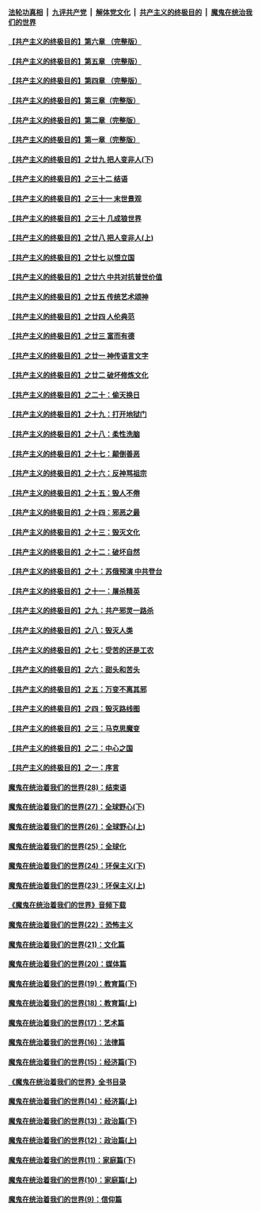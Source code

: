 ####  [法轮功真相](../../../../basic/blob/master/README.md?t=12040513) &nbsp;|&nbsp; [九评共产党](../../../../9ping.md/blob/master/README.md?t=12040513) &nbsp;|&nbsp; [解体党文化](../../../../jtdwh.md/blob/master/README.md?t=12040513)  &nbsp;|&nbsp; [共产主义的终极目的](../../../../gczydzjmd.md/blob/master/README.md?t=12040513) &nbsp;|&nbsp; [魔鬼在统治我们的世界](../../../../mgztzwmdsj.md/blob/master/README.md?t=12040513) 

#### [【共产主义的终极目的】第六章 （完整版）](../pages/nsc422/n11428913.md?t=12040513) 

#### [【共产主义的终极目的】第五章 （完整版）](../pages/nsc422/n11428912.md?t=12040513) 

#### [【共产主义的终极目的】第四章 （完整版）](../pages/nsc422/n11428907.md?t=12040513) 

#### [【共产主义的终极目的】第三章（完整版）](../pages/nsc422/n11428848.md?t=12040513) 

#### [【共产主义的终极目的】第二章（完整版）](../pages/nsc422/n11428831.md?t=12040513) 

#### [【共产主义的终极目的】第一章（完整版）](../pages/nsc422/n11417651.md?t=12040513) 

#### [【共产主义的终极目的】之廿九 把人变非人(下)](../pages/nsc422/n11344140.md?t=12040513) 

#### [【共产主义的终极目的】之三十二 结语](../pages/nsc422/n11360535.md?t=12040513) 

#### [【共产主义的终极目的】之三十一 末世景观](../pages/nsc422/n11351129.md?t=12040513) 

#### [【共产主义的终极目的】之三十 几成狼世界](../pages/nsc422/n11348280.md?t=12040513) 

#### [【共产主义的终极目的】之廿八 把人变非人(上)](../pages/nsc422/n11340492.md?t=12040513) 

#### [【共产主义的终极目的】之廿七 以恨立国](../pages/nsc422/n11336944.md?t=12040513) 

#### [【共产主义的终极目的】之廿六 中共对抗普世价值](../pages/nsc422/n11324785.md?t=12040513) 

#### [【共产主义的终极目的】之廿五 传统艺术颂神](../pages/nsc422/n11296396.md?t=12040513) 

#### [【共产主义的终极目的】之廿四 人伦典范](../pages/nsc422/n11296397.md?t=12040513) 

#### [【共产主义的终极目的】之廿三 富而有德](../pages/nsc422/n11283598.md?t=12040513) 

#### [【共产主义的终极目的】之廿一 神传语言文字](../pages/nsc422/n11263265.md?t=12040513) 

#### [【共产主义的终极目的】之廿二 破坏修炼文化](../pages/nsc422/n11245728.md?t=12040513) 

#### [【共产主义的终极目的】之二十：偷天换日](../pages/nsc422/n11238846.md?t=12040513) 

#### [【共产主义的终极目的】之十九：打开地狱门](../pages/nsc422/n11206376.md?t=12040513) 

#### [【共产主义的终极目的】之十八：柔性洗脑](../pages/nsc422/n11199994.md?t=12040513) 

#### [【共产主义的终极目的】之十七：颠倒善恶](../pages/nsc422/n11179782.md?t=12040513) 

#### [【共产主义的终极目的】之十六：反神骂祖宗](../pages/nsc422/n11166798.md?t=12040513) 

#### [【共产主义的终极目的】之十五：毁人不倦](../pages/nsc422/n11166792.md?t=12040513) 

#### [【共产主义的终极目的】之十四：邪恶之最](../pages/nsc422/n11150249.md?t=12040513) 

#### [【共产主义的终极目的】之十三：毁灭文化](../pages/nsc422/n11135227.md?t=12040513) 

#### [【共产主义的终极目的】之十二：破坏自然](../pages/nsc422/n11135214.md?t=12040513) 

#### [【共产主义的终极目的】之十：苏俄预演 中共登台](../pages/nsc422/n11118424.md?t=12040513) 

#### [【共产主义的终极目的】之十一：屠杀精英](../pages/nsc422/n11118442.md?t=12040513) 

#### [【共产主义的终极目的】之九：共产邪灵一路杀](../pages/nsc422/n11114139.md?t=12040513) 

#### [【共产主义的终极目的】之八：毁灭人类](../pages/nsc422/n11108503.md?t=12040513) 

#### [【共产主义的终极目的】之七：受苦的还是工农](../pages/nsc422/n11101809.md?t=12040513) 

#### [【共产主义的终极目的】之六：甜头和苦头](../pages/nsc422/n11096971.md?t=12040513) 

#### [【共产主义的终极目的】之五：万变不离其邪](../pages/nsc422/n11091285.md?t=12040513) 

#### [【共产主义的终极目的】之四：毁灭路线图](../pages/nsc422/n11086284.md?t=12040513) 

#### [【共产主义的终极目的】之三：马克思魔变](../pages/nsc422/n11061941.md?t=12040513) 

#### [【共产主义的终极目的】之二：中心之国](../pages/nsc422/n11047728.md?t=12040513) 

#### [【共产主义的终极目的】之一：序言](../pages/nsc422/n11086077.md?t=12040513) 

#### [魔鬼在统治着我们的世界(28)：结束语](../pages/nsc422/n10936246.md?t=12040513) 

#### [魔鬼在统治着我们的世界(27)：全球野心(下)](../pages/nsc422/n10928319.md?t=12040513) 

#### [魔鬼在统治着我们的世界(26)：全球野心(上)](../pages/nsc422/n10900318.md?t=12040513) 

#### [魔鬼在统治着我们的世界(25)：全球化](../pages/nsc422/n10788205.md?t=12040513) 

#### [魔鬼在统治着我们的世界(24)：环保主义(下)](../pages/nsc422/n10695307.md?t=12040513) 

#### [魔鬼在统治着我们的世界(23)：环保主义(上)](../pages/nsc422/n10688613.md?t=12040513) 

#### [《魔鬼在统治着我们的世界》音频下载](../pages/nsc422/n10635553.md?t=12040513) 

#### [魔鬼在统治着我们的世界(22)：恐怖主义](../pages/nsc422/n10614727.md?t=12040513) 

#### [魔鬼在统治着我们的世界(21)：文化篇](../pages/nsc422/n10597706.md?t=12040513) 

#### [魔鬼在统治着我们的世界(20)：媒体篇](../pages/nsc422/n10586579.md?t=12040513) 

#### [魔鬼在统治着我们的世界(19)：教育篇(下)](../pages/nsc422/n10564808.md?t=12040513) 

#### [魔鬼在统治着我们的世界(18)：教育篇(上)](../pages/nsc422/n10526970.md?t=12040513) 

#### [魔鬼在统治着我们的世界(17)：艺术篇](../pages/nsc422/n10499093.md?t=12040513) 

#### [魔鬼在统治着我们的世界(16)：法律篇](../pages/nsc422/n10485969.md?t=12040513) 

#### [魔鬼在统治着我们的世界(15)：经济篇(下)](../pages/nsc422/n10469975.md?t=12040513) 

#### [《魔鬼在统治着我们的世界》全书目录](../pages/nsc422/n10464261.md?t=12040513) 

#### [魔鬼在统治着我们的世界(14)：经济篇(上)](../pages/nsc422/n10457370.md?t=12040513) 

#### [魔鬼在统治着我们的世界(13)：政治篇(下)](../pages/nsc422/n10448270.md?t=12040513) 

#### [魔鬼在统治着我们的世界(12)：政治篇(上)](../pages/nsc422/n10444576.md?t=12040513) 

#### [魔鬼在统治着我们的世界(11)：家庭篇(下)](../pages/nsc422/n10440961.md?t=12040513) 

#### [魔鬼在统治着我们的世界(10)：家庭篇(上)](../pages/nsc422/n10435448.md?t=12040513) 

#### [魔鬼在统治着我们的世界(9)：信仰篇](../pages/nsc422/n10432159.md?t=12040513) 

